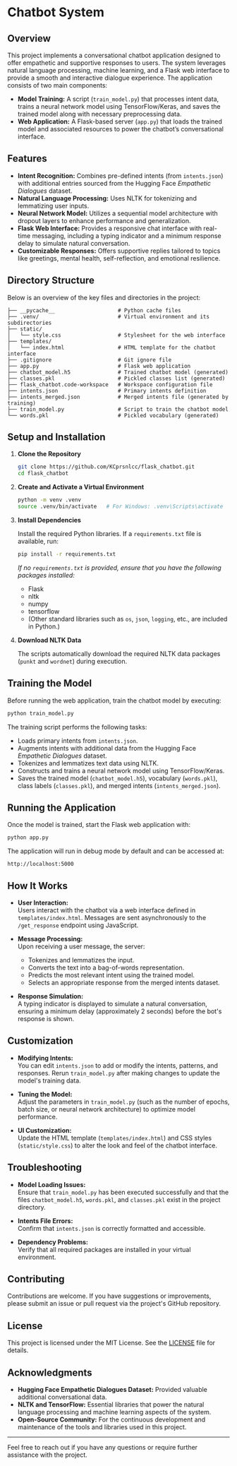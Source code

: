 # Chatbot System

## Overview

This project implements a conversational chatbot application designed to offer empathetic and supportive responses to users. The system leverages natural language processing, machine learning, and a Flask web interface to provide a smooth and interactive dialogue experience. The application consists of two main components:

- **Model Training:** A script (`train_model.py`) that processes intent data, trains a neural network model using TensorFlow/Keras, and saves the trained model along with necessary preprocessing data.
- **Web Application:** A Flask-based server (`app.py`) that loads the trained model and associated resources to power the chatbot’s conversational interface.

## Features

- **Intent Recognition:** Combines pre-defined intents (from `intents.json`) with additional entries sourced from the Hugging Face *Empathetic Dialogues* dataset.
- **Natural Language Processing:** Uses NLTK for tokenizing and lemmatizing user inputs.
- **Neural Network Model:** Utilizes a sequential model architecture with dropout layers to enhance performance and generalization.
- **Flask Web Interface:** Provides a responsive chat interface with real-time messaging, including a typing indicator and a minimum response delay to simulate natural conversation.
- **Customizable Responses:** Offers supportive replies tailored to topics like greetings, mental health, self-reflection, and emotional resilience.

## Directory Structure

Below is an overview of the key files and directories in the project:

```
├── __pycache__                    # Python cache files
├── .venv/                         # Virtual environment and its subdirectories
├── static/
│   └── style.css                  # Stylesheet for the web interface
├── templates/
│   └── index.html                 # HTML template for the chatbot interface
├── .gitignore                     # Git ignore file
├── app.py                         # Flask web application
├── chatbot_model.h5               # Trained chatbot model (generated)
├── classes.pkl                    # Pickled classes list (generated)
├── flask_chatbot.code-workspace   # Workspace configuration file
├── intents.json                   # Primary intents definition
├── intents_merged.json            # Merged intents file (generated by training)
├── train_model.py                 # Script to train the chatbot model
└── words.pkl                      # Pickled vocabulary (generated)
```

## Setup and Installation

1. **Clone the Repository**

   ```bash
   git clone https://github.com/KCprsnlcc/flask_chatbot.git
   cd flask_chatbot
   ```

2. **Create and Activate a Virtual Environment**

   ```bash
   python -m venv .venv
   source .venv/bin/activate   # For Windows: .venv\Scripts\activate
   ```

3. **Install Dependencies**

   Install the required Python libraries. If a `requirements.txt` file is available, run:

   ```bash
   pip install -r requirements.txt
   ```

   *If no `requirements.txt` is provided, ensure that you have the following packages installed:*
   
   - Flask
   - nltk
   - numpy
   - tensorflow
   - (Other standard libraries such as `os`, `json`, `logging`, etc., are included in Python.)

4. **Download NLTK Data**

   The scripts automatically download the required NLTK data packages (`punkt` and `wordnet`) during execution.

## Training the Model

Before running the web application, train the chatbot model by executing:

```bash
python train_model.py
```

The training script performs the following tasks:

- Loads primary intents from `intents.json`.
- Augments intents with additional data from the Hugging Face *Empathetic Dialogues* dataset.
- Tokenizes and lemmatizes text data using NLTK.
- Constructs and trains a neural network model using TensorFlow/Keras.
- Saves the trained model (`chatbot_model.h5`), vocabulary (`words.pkl`), class labels (`classes.pkl`), and merged intents (`intents_merged.json`).

## Running the Application

Once the model is trained, start the Flask web application with:

```bash
python app.py
```

The application will run in debug mode by default and can be accessed at:

```
http://localhost:5000
```

## How It Works

- **User Interaction:**  
  Users interact with the chatbot via a web interface defined in `templates/index.html`. Messages are sent asynchronously to the `/get_response` endpoint using JavaScript.

- **Message Processing:**  
  Upon receiving a user message, the server:
  - Tokenizes and lemmatizes the input.
  - Converts the text into a bag-of-words representation.
  - Predicts the most relevant intent using the trained model.
  - Selects an appropriate response from the merged intents dataset.

- **Response Simulation:**  
  A typing indicator is displayed to simulate a natural conversation, ensuring a minimum delay (approximately 2 seconds) before the bot's response is shown.

## Customization

- **Modifying Intents:**  
  You can edit `intents.json` to add or modify the intents, patterns, and responses. Rerun `train_model.py` after making changes to update the model's training data.

- **Tuning the Model:**  
  Adjust the parameters in `train_model.py` (such as the number of epochs, batch size, or neural network architecture) to optimize model performance.

- **UI Customization:**  
  Update the HTML template (`templates/index.html`) and CSS styles (`static/style.css`) to alter the look and feel of the chatbot interface.

## Troubleshooting

- **Model Loading Issues:**  
  Ensure that `train_model.py` has been executed successfully and that the files `chatbot_model.h5`, `words.pkl`, and `classes.pkl` exist in the project directory.

- **Intents File Errors:**  
  Confirm that `intents.json` is correctly formatted and accessible.

- **Dependency Problems:**  
  Verify that all required packages are installed in your virtual environment.

## Contributing

Contributions are welcome. If you have suggestions or improvements, please submit an issue or pull request via the project's GitHub repository.

## License

This project is licensed under the MIT License. See the [LICENSE](LICENSE) file for details.

## Acknowledgments

- **Hugging Face Empathetic Dialogues Dataset:** Provided valuable additional conversational data.
- **NLTK and TensorFlow:** Essential libraries that power the natural language processing and machine learning aspects of the system.
- **Open-Source Community:** For the continuous development and maintenance of the tools and libraries used in this project.

---

Feel free to reach out if you have any questions or require further assistance with the project.